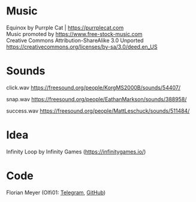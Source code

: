 # Music
Equinox by Purrple Cat | https://purrplecat.com \
Music promoted by https://www.free-stock-music.com \
Creative Commons Attribution-ShareAlike 3.0 Unported \
https://creativecommons.org/licenses/by-sa/3.0/deed.en_US

# Sounds
click.wav https://freesound.org/people/KorgMS2000B/sounds/54407/

snap.wav https://freesound.org/people/EathanMarkson/sounds/388958/

success.wav https://freesound.org/people/MattLeschuck/sounds/511484/

# Idea
Infinity Loop by Infinity Games (https://infinitygames.io/)

# Code
Florian Meyer (Olfi01: [Telegram](https://t.me/olfi01), [GitHub](https://github.com/Olfi01))